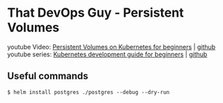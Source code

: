 # That DevOps Guy - Persistent Volumes

youtube Video: [Persistent Volumes on Kubernetes for beginners](https://www.youtube.com/watch?v=ZxC6FwEc9WQ) | [github](https://github.com/marcel-dempers/docker-development-youtube-series/tree/master/kubernetes/persistentvolume)
youtube series: [Kubernetes development guide for beginners](https://www.youtube.com/playlist?list=PLHq1uqvAteVvUEdqaBeMK2awVThNujwMd) | [github](https://github.com/marcel-dempers/docker-development-youtube-series)

## Useful commands
```
$ helm install postgres ./postgres --debug --dry-run  
```